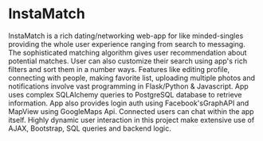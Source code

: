 # InstaMatch
InstaMatch is a rich dating/networking web-app for like minded-singles providing the whole user experience ranging from search to messaging. The sophisticated matching algorithm gives user recommendation about potential matches. User can also customize their search using app's rich filters and sort them in a number ways. Features like editing profile, connecting with people, making favorite list, uploading multiple photos and notifications involve vast programming in Flask/Python & Javascript. App uses complex SQLAlchemy queries to PostgreSQL database to retrieve information. App also provides login auth using Facebook'sGraphAPI and MapView using GoogleMaps Api. Connected users can chat within the app itself. Highly dynamic user interaction in this project make extensive use of AJAX, Bootstrap,  SQL queries and backend logic.

